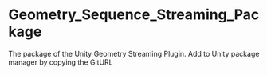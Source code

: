 # Geometry_Sequence_Streaming_Package
The package of the Unity Geometry Streaming Plugin. Add to Unity package manager by copying the GitURL
